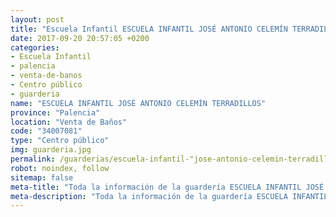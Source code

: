 ```yaml
---
layout: post
title: "Escuela Infantil ESCUELA INFANTIL JOSÉ ANTONIO CELEMÍN TERRADILLOS"
date: 2017-09-20 20:57:05 +0200
categories:
- Escuela Infantil
- palencia
- venta-de-banos
- Centro público
- guarderia
name: "ESCUELA INFANTIL JOSÉ ANTONIO CELEMÍN TERRADILLOS"
province: "Palencia"
location: "Venta de Baños"
code: "34007081"
type: "Centro público"
img: guarderia.jpg
permalink: /guarderias/escuela-infantil-"jose-antonio-celemin-terradillos".html
robot: noindex, follow
sitemap: false
meta-title: "Toda la información de la guardería ESCUELA INFANTIL JOSÉ ANTONIO CELEMÍN TERRADILLOS"
meta-description: "Toda la información de la guardería ESCUELA INFANTIL JOSÉ ANTONIO CELEMÍN TERRADILLOS"
---
```

